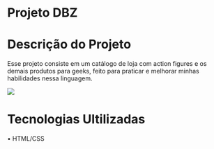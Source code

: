 # Projeto DBZ

# Descrição do Projeto

Esse projeto consiste em um catálogo de loja com action figures e os demais produtos para geeks, feito para praticar e melhorar minhas habilidades nessa linguagem.

<img src="https://img.shields.io/badge/STATUS-EM%20DESENVOLVIMENTO-green"/>

 # Tecnologias Ultilizadas

• HTML/CSS
